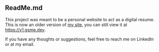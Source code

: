 ## ReadMe.md

This project was meant to be a personal website to act as a digital resume. 
This is now an older version of [my site](https://gsme.dev), you can still view it at https://v1.gsme.dev.

If you have any thoughts or suggestions, feel free to reach me on LinkedIn or at my email.
